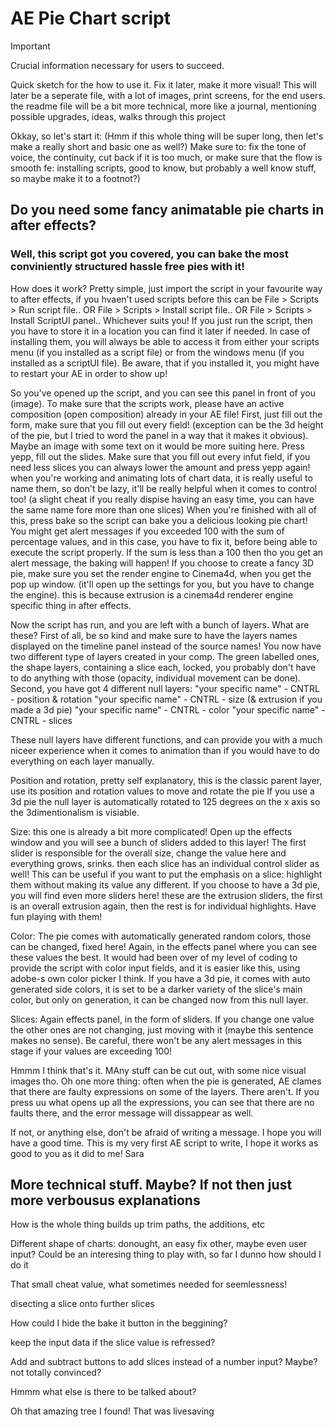 # AE Pie Chart script

> [!IMPORTANT]
> Crucial information necessary for users to succeed.

Quick sketch for the how to use it. Fix it later, make it more visual! This will later be a seperate file, with a lot of images, print screens, for the end users. the readme file will be a bit more technical, more like a journal, mentioning possible upgrades, ideas, walks through this project

Okkay, so let's start it: (Hmm if this whole thing will be super long, then let's make a really short and basic one as well?)
Make sure to: fix the tone of voice, the continuity, cut back if it is too much, or make sure that the flow is smooth fe: installing scripts, good to know, but probably a well know stuff, so maybe make it to a footnot?)
## Do you need some fancy animatable pie charts in after effects? 
### Well, this script got you covered, you can bake the most conviniently structured hassle free pies with it!

How does it work? Pretty simple, just import the script in your favourite way to after effects, if you hvaen't used scripts before this can be File > Scripts > Run script file.. OR File > Scripts > Install script file.. OR File > Scripts > Install ScriptUI panel.. Whichever suits you! If you just run the script, then you have to store it in a location you can find it later if needed. In case of installing them, you will always be able to access it from either your scripts menu (if you installed as a script file) or from the windows menu (if you installed as a scriptUI file). Be aware, that if you installed it, you might have to restart your AE in order to show up!

So you've opened up the script, and you can see this panel in front of you (image).
To make sure that the scripts work, please have an active composition (open composition) already in your AE file! First, just fill out the form, make sure that you fill out every field! (exception can be the 3d height of the pie, but I tried to word the panel in a way that it makes it obvious). Maybe an image with some text on it would be more suiting here.
Press yepp, fill out the slides. Make sure that you fill out every infut field, if you need less slices you can always lower the amount and press yepp again! when you're working and animating lots of chart data, it is really useful to name them, so don't be lazy, it'll be really helpful when it comes to control too! (a slight cheat if you really dispise having an easy time, you can have the same name fore more than one slices)
When you're finished with all of this, press bake so the script can bake you a delicious looking pie chart!
You might get alert messages if you exceeded 100 with the sum of percentage values, and in this case, you have to fix it, before being able to execute the script properly.
If the sum is less than a 100 then tho you get an alert message, the baking will happen!
If you choose to create a fancy 3D pie, make sure you set the render engine to Cinema4d, when you get the pop up window. (it'll open up the settings for you, but you have to change the engine). this is because extrusion is a cinema4d renderer engine specific thing in after effects.

Now the script has run, and you are left with a bunch of layers. What are these?
First of all, be so kind and make sure to have the layers names displayed on the timeline panel instead of the source names!
You now have two different type of layers created in your comp. The green labelled ones, the shape layers, containing a slice each, locked, you probably don't have to do anything with those (opacity, individual movement can be done).
Second, you have got 4 different null layers:
 "your specific name" - CNTRL - position & rotation
 "your specific name" - CNTRL - size (& extrusion if you made a 3d pie)
 "your specific name" - CNTRL - color
 "your specific name" - CNTRL - slices

 These null layers have different functions, and can provide you with a much niceer experience when it comes to animation than if you would have to do everything on each layer manually.

 Position and rotation, pretty self explanatory, this is the classic parent layer, use its position and rotation values to move and rotate the pie
 If you use a 3d pie the null layer is automatically rotated to 125 degrees on the x axis so the 3dimentionalism is visiable.

 Size: this one is already a bit more complicated! Open up the effects window and you will see a bunch of sliders added to this layer! 
 The first slider is responsible for the overall size, change the value here and everything grows, srinks.
 then each slice has an individual control slider as well! This can be useful if you want to put the emphasis on a slice: highlight them without making its value any different.
 If you choose to have a 3d pie, you will find even more sliders here! these are the extrusion sliders, the first is an overall extrusion again, then the rest is for individual highlights. Have fun playing with them!

 Color: The pie comes with automatically generated random colors, those can be changed, fixed here! Again, in the effects panel where you can see these values the best. It would had been over of my level of coding to provide the script with color input fields, and it is easier like this, using adobe-s own color picker I think.
 If you have a 3d pie, it comes with auto generated side colors, it is set to be a darker variety of the slice's main color, but only on generation, it can be changed now from this null layer.

 Slices: Again effects panel, in the form of sliders. If you change one value the other ones are not changing, just moving with it (maybe this sentence makes no sense). Be careful, there won't be any alert messages in this stage if your values are exceeding 100!

 Hmmm I think that's it. MAny stuff can be cut out, with some nice visual images tho.
 Oh one more thing: often when the pie is generated, AE clames that there are faulty expressions on some of the layers. There aren't. If you press uu what opens up all the expressions, you can see that there are no faults there, and the error message will dissappear as well.

 If not, or anything else, don't be afraid of writing a message.
 I hope you will have a good time. This is my very first AE script to write, I hope it works as good to you as it did to me!
 Sara


 ## More technical stuff. Maybe? If not then just more verbousus explanations

 How is the whole thing builds up
 trim paths, the additions, etc

 Different shape of charts:
  donought, an easy fix
  other, maybe even user input? Could be an interesing thing to play with, so far I dunno how should I do it

  That small cheat value, what sometimes needed for seemlessness!

  disecting a slice onto further slices

  How could I hide the bake it button in the beggining?

  keep the input data if the slice value is refressed?

  Add and subtract buttons to add slices instead of a number input? Maybe? not totally convinced?

  Hmmm what else is  there to be talked about?

  Oh that amazing tree I found! That was livesaving
